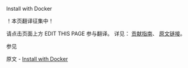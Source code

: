  Install with Docker

 ！本页翻译征集中！

请点击页面上方 EDIT THIS PAGE 参与翻译。
详见：
[贡献指南]( https://github.com/JinMuInfo/MongoDB-Manual-zh/blob/master/CONTRIBUTING.md )、
[原文链接](  https://docs.mongodb.com/manual/tutorial/install-mongodb-enterprise-with-docker/  )。

 参见

原文 - [Install with Docker]( https://docs.mongodb.com/manual/tutorial/install-mongodb-enterprise-with-docker/ )

